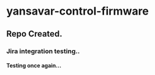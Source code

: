 # yansavar-control-firmware

## Repo Created.

### Jira integration testing..

#### Testing once again...